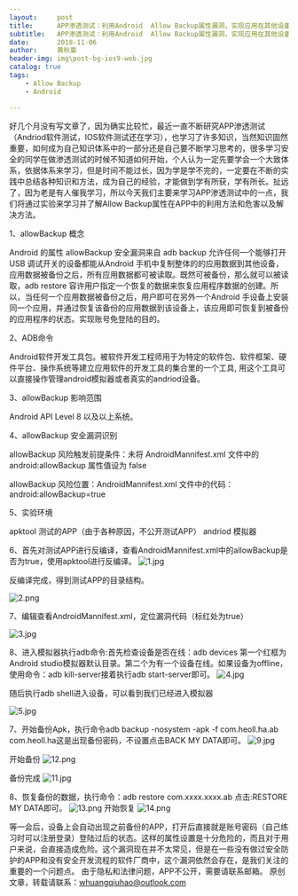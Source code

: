 ```yaml
---
layout:     post
title:      APP渗透测试：利用Android  Allow Backup属性漏洞，实现应用在其他设备免密码登陆。
subtitle:   APP渗透测试：利用Android  Allow Backup属性漏洞，实现应用在其他设备免密码登陆。
date:       2018-11-06
author:     黄秋豪
header-img: img\post-bg-ios9-web.jpg
catalog: true
tags:
    - Allow Backup
    - Android 

---
```

好几个月没有写文章了，因为确实比较忙，最近一直不断研究APP渗透测试（Andriod软件测试，IOS软件测试还在学习），也学习了许多知识，当然知识固然重要，如何成为自己知识体系中的一部分还是自己要不断学习思考的，很多学习安全的同学在做渗透测试的时候不知道如何开始，个人认为一定先要学会一个大致体系，依据体系来学习，但是时间不能过长，因为学是学不完的，一定要在不断的实践中总结各种知识和方法，成为自己的经验，才能做到学有所获，学有所长。扯远了，因为老是有人催我学习，所以今天我们主要来学习APP渗透测试中的一点，我们将通过实验来学习并了解Allow Backup属性在APP中的利用方法和危害以及解决方法。

1、allowBackup  概念

Android 的属性 allowBackup 安全漏洞来自 adb backup 允许任何一个能够打开 USB 调试开关的设备都能从Android 手机中复制整体的的应用数据到其他设备，应用数据被备份之后，所有应用数据都可被读取。既然可被备份，那么就可以被读取，adb restore 容许用户指定一个恢复的数据来恢复应用程序数据的创建。所以，当任何一个应用数据被备份之后，用户即可在另外一个Android 手设备上安装同一个应用，并通过恢复该备份的应用数据到该设备上，该应用即可恢复到被备份的应用程序的状态。实现账号免登陆的目的。

2、ADB命令

Android软件开发工具包。被软件开发工程师用于为特定的软件包、软件框架、硬件平台、操作系统等建立应用软件的开发工具的集合里的一个工具, 用这个工具可以直接操作管理android模拟器或者真实的andriod设备。

3、allowBackup 影响范围

Android API Level 8 以及以上系统。

4、allowBackup 安全漏洞识别

allowBackup 风险触发前提条件：未将 AndroidMannifest.xml 文件中的 android:allowBackup 属性值设为 false 

allowBackup 风险位置：AndroidMannifest.xml 文件中的代码：android:allowBackup=true

5、实验环境

apktool 
测试的APP（由于各种原因，不公开测试APP）
andriod 模拟器

6、首先对测试APP进行反编译，查看AndroidMannifest.xml中的allowBackup是否为true，使用apktool进行反编译。
![1.jpg](https://github.com/huangqiuhao/huangqiuhao.github.io/blob/master/img/1.jpg?raw=true)

反编译完成，得到测试APP的目录结构。

![2.png](https://github.com/huangqiuhao/huangqiuhao.github.io/blob/master/img/2.png?raw=true)

7、编辑查看AndroidMannifest.xml，定位漏洞代码（标红处为true）

![3.jpg](https://github.com/huangqiuhao/huangqiuhao.github.io/blob/master/img/3.jpg?raw=true)

8、进入模拟器执行adb命令:首先检查设备是否在线：adb devices  第一个红框为Android studio模拟器默认目录。第二个为有一个设备在线。如果设备为offline，使用命令：adb  kill-server接着执行adb  start-server即可。
![4.jpg](https://github.com/huangqiuhao/huangqiuhao.github.io/blob/master/img/4.jpg?raw=true)

随后执行adb  shell进入设备，可以看到我们已经进入模拟器

![5.jpg](https://github.com/huangqiuhao/huangqiuhao.github.io/blob/master/img/5.jpg?raw=true)

7、开始备份Apk，执行命令adb backup -nosystem -apk -f com.heoll.ha.ab com.heoll.ha这是出现备份密码，不设置点击BACK MY  DATA即可。
![9.jpg](https://github.com/huangqiuhao/huangqiuhao.github.io/blob/master/img/9.jpg?raw=true)

开始备份
![12.png](https://github.com/huangqiuhao/huangqiuhao.github.io/blob/master/img/12.png?raw=true)

备份完成
![11.jpg](https://github.com/huangqiuhao/huangqiuhao.github.io/blob/master/img/11.jpg?raw=true)

8、恢复备份的数据，执行命令：adb  restore  com.xxxx.xxxx.ab  点击:RESTORE  MY DATA即可。
![13.png](https://github.com/huangqiuhao/huangqiuhao.github.io/blob/master/img/13.png?raw=true)
开始恢复
![14.png](https://github.com/huangqiuhao/huangqiuhao.github.io/blob/master/img/14.png?raw=true)

等一会后，设备上会自动出现之前备份的APP，打开后直接就是账号密码（自己练习时可以注册登录）登陆过后的状态。这样的属性设置是十分危险的，而且对于用户来说，会直接造成危险。这个漏洞现在并不太常见，但是在一些没有做过安全防护的APP和没有安全开发流程的软件厂商中，这个漏洞依然会存在，是我们关注的重要的一个问题点。
由于隐私和法律问题，APP不公开，需要请联系邮箱。
原创文章，转载请联系：whuangqiuhao@outlook.com







